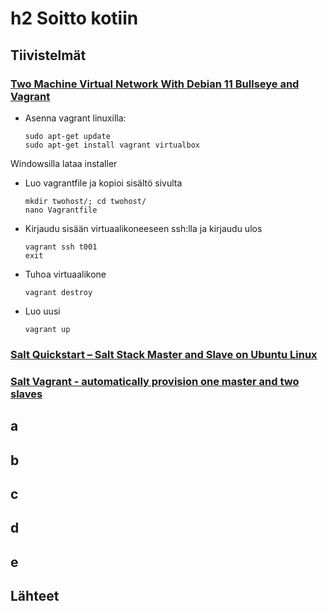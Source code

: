 # h2 Soitto kotiin

## Tiivistelmät
### [Two Machine Virtual Network With Debian 11 Bullseye and Vagrant](https://terokarvinen.com/2021/two-machine-virtual-network-with-debian-11-bullseye-and-vagrant/)
- Asenna vagrant linuxilla:

      sudo apt-get update
      sudo apt-get install vagrant virtualbox
Windowsilla lataa installer

- Luo vagrantfile ja kopioi sisältö sivulta

      mkdir twohost/; cd twohost/
      nano Vagrantfile

- Kirjaudu sisään virtuaalikoneeseen ssh:lla ja kirjaudu ulos

      vagrant ssh t001
      exit

- Tuhoa virtuaalikone

      vagrant destroy

- Luo uusi

      vagrant up
  
### [Salt Quickstart – Salt Stack Master and Slave on Ubuntu Linux](https://terokarvinen.com/2018/salt-quickstart-salt-stack-master-and-slave-on-ubuntu-linuxfromSearch=salt%20quickstart%20salt%20stack%20master%20and%20slave%20on%20ubuntu%20linux)


### [Salt Vagrant - automatically provision one master and two slaves](https://terokarvinen.com/2023/salt-vagrant/#infra-as-code---your-wishes-as-a-text-file)
## a

## b 


## c 


## d 

## e


## Lähteet

